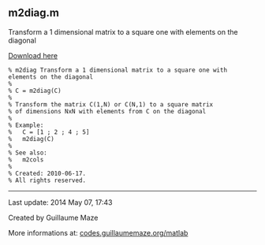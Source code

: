 ## m2diag.m ##
Transform a 1 dimensional matrix to a square one with elements on the diagonal

[Download here](http://guillaumemaze.googlecode.com/svn/trunk/matlab/codes/matrix/m2diag.m)

```
% m2diag Transform a 1 dimensional matrix to a square one with elements on the diagonal
%
% C = m2diag(C)
% 
% Transform the matrix C(1,N) or C(N,1) to a square matrix 
% of dimensions NxN with elements from C on the diagonal
%
% Example:
%	C = [1 ; 2 ; 4 ; 5]
%	m2diag(C)
%
% See also:
%	m2cols
%
% Created: 2010-06-17.
% All rights reserved.
```

---

Last update: 2014 May 07, 17:43

Created by Guillaume Maze

More informations at: [codes.guillaumemaze.org/matlab](http://codes.guillaumemaze.org/matlab)